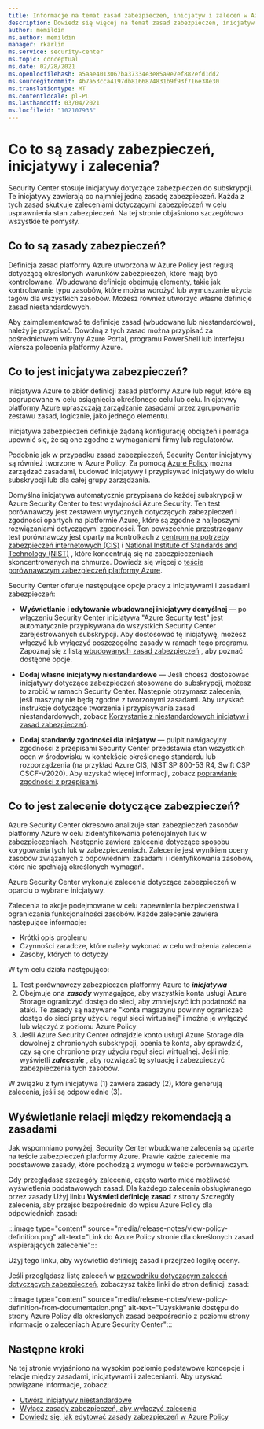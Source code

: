 ```yaml
---
title: Informacje na temat zasad zabezpieczeń, inicjatyw i zaleceń w Azure Security Center
description: Dowiedz się więcej na temat zasad zabezpieczeń, inicjatyw i zaleceń w Azure Security Center.
author: memildin
ms.author: memildin
manager: rkarlin
ms.service: security-center
ms.topic: conceptual
ms.date: 02/28/2021
ms.openlocfilehash: a5aae4013067ba37334e3e85a9e7ef882efd1dd2
ms.sourcegitcommit: 4b7a53cca4197db8166874831b9f93f716e38e30
ms.translationtype: MT
ms.contentlocale: pl-PL
ms.lasthandoff: 03/04/2021
ms.locfileid: "102107935"
---
```

# <a name="what-are-security-policies-initiatives-and-recommendations"></a>Co to są zasady zabezpieczeń, inicjatywy i zalecenia?

Security Center stosuje inicjatywy dotyczące zabezpieczeń do subskrypcji. Te inicjatywy zawierają co najmniej jedną zasadę zabezpieczeń. Każda z tych zasad skutkuje zaleceniami dotyczącymi zabezpieczeń w celu usprawnienia stan zabezpieczeń. Na tej stronie objaśniono szczegółowo wszystkie te pomysły.


## <a name="what-is-a-security-policy"></a>Co to są zasady zabezpieczeń?

Definicja zasad platformy Azure utworzona w Azure Policy jest regułą dotyczącą określonych warunków zabezpieczeń, które mają być kontrolowane. Wbudowane definicje obejmują elementy, takie jak kontrolowanie typu zasobów, które można wdrożyć lub wymuszanie użycia tagów dla wszystkich zasobów. Możesz również utworzyć własne definicje zasad niestandardowych.

Aby zaimplementować te definicje zasad (wbudowane lub niestandardowe), należy je przypisać. Dowolną z tych zasad można przypisać za pośrednictwem witryny Azure Portal, programu PowerShell lub interfejsu wiersza polecenia platformy Azure.


## <a name="what-is-a-security-initiative"></a>Co to jest inicjatywa zabezpieczeń?

Inicjatywa Azure to zbiór definicji zasad platformy Azure lub reguł, które są pogrupowane w celu osiągnięcia określonego celu lub celu. Inicjatywy platformy Azure upraszczają zarządzanie zasadami przez zgrupowanie zestawu zasad, logicznie, jako jednego elementu.

Inicjatywa zabezpieczeń definiuje żądaną konfigurację obciążeń i pomaga upewnić się, że są one zgodne z wymaganiami firmy lub regulatorów.

Podobnie jak w przypadku zasad zabezpieczeń, Security Center inicjatywy są również tworzone w Azure Policy. Za pomocą [Azure Policy](../governance/policy/overview.md) można zarządzać zasadami, budować inicjatywy i przypisywać inicjatywy do wielu subskrypcji lub dla całej grupy zarządzania.

Domyślna inicjatywa automatycznie przypisana do każdej subskrypcji w Azure Security Center to test wydajności Azure Security. Ten test porównawczy jest zestawem wytycznych dotyczących zabezpieczeń i zgodności opartych na platformie Azure, które są zgodne z najlepszymi rozwiązaniami dotyczącymi zgodności. Ten powszechnie przestrzegany test porównawczy jest oparty na kontrolkach z [centrum na potrzeby zabezpieczeń internetowych (CIS)](https://www.cisecurity.org/benchmark/azure/) i [National Institute of Standards and Technology (NIST)](https://www.nist.gov/) , które koncentrują się na zabezpieczeniach skoncentrowanych na chmurze. Dowiedz się więcej o [teście porównawczym zabezpieczeń platformy Azure](../security/benchmarks/introduction.md).

Security Center oferuje następujące opcje pracy z inicjatywami i zasadami zabezpieczeń:

- **Wyświetlanie i edytowanie wbudowanej inicjatywy domyślnej** — po włączeniu Security Center inicjatywa "Azure Security test" jest automatycznie przypisywana do wszystkich Security Center zarejestrowanych subskrypcji. Aby dostosować tę inicjatywę, możesz włączyć lub wyłączyć poszczególne zasady w ramach tego programu. Zapoznaj się z listą [wbudowanych zasad zabezpieczeń](./policy-reference.md) , aby poznać dostępne opcje.

- **Dodaj własne inicjatywy niestandardowe** — Jeśli chcesz dostosować inicjatywy dotyczące zabezpieczeń stosowane do subskrypcji, możesz to zrobić w ramach Security Center. Następnie otrzymasz zalecenia, jeśli maszyny nie będą zgodne z tworzonymi zasadami. Aby uzyskać instrukcje dotyczące tworzenia i przypisywania zasad niestandardowych, zobacz [Korzystanie z niestandardowych inicjatyw i zasad zabezpieczeń](custom-security-policies.md).

- **Dodaj standardy zgodności dla inicjatyw** — pulpit nawigacyjny zgodności z przepisami Security Center przedstawia stan wszystkich ocen w środowisku w kontekście określonego standardu lub rozporządzenia (na przykład Azure CIS, NIST SP 800-53 R4, Swift CSP CSCF-V2020). Aby uzyskać więcej informacji, zobacz [poprawianie zgodności z przepisami](security-center-compliance-dashboard.md).

## <a name="what-is-a-security-recommendation"></a>Co to jest zalecenie dotyczące zabezpieczeń?

Azure Security Center okresowo analizuje stan zabezpieczeń zasobów platformy Azure w celu zidentyfikowania potencjalnych luk w zabezpieczeniach. Następnie zawiera zalecenia dotyczące sposobu korygowania tych luk w zabezpieczeniach. Zalecenie jest wynikiem oceny zasobów związanych z odpowiednimi zasadami i identyfikowania zasobów, które nie spełniają określonych wymagań.

Azure Security Center wykonuje zalecenia dotyczące zabezpieczeń w oparciu o wybrane inicjatywy. 

Zalecenia to akcje podejmowane w celu zapewnienia bezpieczeństwa i ograniczania funkcjonalności zasobów. Każde zalecenie zawiera następujące informacje:

- Krótki opis problemu
- Czynności zaradcze, które należy wykonać w celu wdrożenia zalecenia
- Zasoby, których to dotyczy

W tym celu działa następująco:

1. Test porównawczy zabezpieczeń platformy Azure to ***inicjatywa***
1. Obejmuje ona ***zasady*** wymagające, aby wszystkie konta usługi Azure Storage ograniczyć dostęp do sieci, aby zmniejszyć ich podatność na ataki. Te zasady są nazywane "konta magazynu powinny ograniczać dostęp do sieci przy użyciu reguł sieci wirtualnej" i można je wyłączyć lub włączyć z poziomu Azure Policy
1. Jeśli Azure Security Center odnajdzie konto usługi Azure Storage dla dowolnej z chronionych subskrypcji, ocenia te konta, aby sprawdzić, czy są one chronione przy użyciu reguł sieci wirtualnej. Jeśli nie, wyświetli ***zalecenie*** , aby rozwiązać tę sytuację i zabezpieczyć zabezpieczenia tych zasobów. 

W związku z tym inicjatywa (1) zawiera zasady (2), które generują zalecenia, jeśli są odpowiednie (3). 

## <a name="viewing-the-relationship-between-a-recommendation-and-a-policy"></a>Wyświetlanie relacji między rekomendacją a zasadami

Jak wspomniano powyżej, Security Center wbudowane zalecenia są oparte na teście zabezpieczeń platformy Azure. Prawie każde zalecenie ma podstawowe zasady, które pochodzą z wymogu w teście porównawczym.

Gdy przeglądasz szczegóły zalecenia, często warto mieć możliwość wyświetlenia podstawowych zasad. Dla każdego zalecenia obsługiwanego przez zasady Użyj linku **Wyświetl definicję zasad** z strony Szczegóły zalecenia, aby przejść bezpośrednio do wpisu Azure Policy dla odpowiednich zasad:

:::image type="content" source="media/release-notes/view-policy-definition.png" alt-text="Link do Azure Policy stronie dla określonych zasad wspierających zalecenie":::

Użyj tego linku, aby wyświetlić definicję zasad i przejrzeć logikę oceny. 

Jeśli przeglądasz listę zaleceń w [przewodniku dotyczącym zaleceń dotyczących zabezpieczeń](recommendations-reference.md), zobaczysz także linki do stron definicji zasad:

:::image type="content" source="media/release-notes/view-policy-definition-from-documentation.png" alt-text="Uzyskiwanie dostępu do strony Azure Policy dla określonych zasad bezpośrednio z poziomu strony informacje o zaleceniach Azure Security Center":::


## <a name="next-steps"></a>Następne kroki

Na tej stronie wyjaśniono na wysokim poziomie podstawowe koncepcje i relacje między zasadami, inicjatywami i zaleceniami. Aby uzyskać powiązane informacje, zobacz:

- [Utwórz inicjatywy niestandardowe](custom-security-policies.md)
- [Wyłącz zasady zabezpieczeń, aby wyłączyć zalecenia](tutorial-security-policy.md#disable-security-policies-and-disable-recommendations)
- [Dowiedz się, jak edytować zasady zabezpieczeń w Azure Policy](../governance/policy/tutorials/create-and-manage.md)